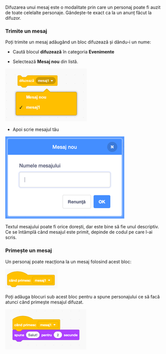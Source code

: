 Difuzarea unui mesaj este o modalitate prin care un personaj poate fi auzit de toate celelalte personaje. Gândește-te exact ca la un anunț făcut la difuzor.

### Trimite un mesaj

Poți trimite un mesaj adăugând un bloc difuzează și dându-i un nume:

+ Caută blocul **difuzează** în categoria **Evenimente**

+ Selectează **Mesaj nou** din listă.

![lista din blocul de difuzare](images/broadcast-block.png)

+ Apoi scrie mesajul tău

![Crearea unei transmisiuni](images/new-broadcast.png)

Textul mesajului poate fi orice dorești, dar este bine să fie unul descriptiv. Ce se întâmplă când mesajul este primit, depinde de codul pe care l-ai scris.

### Primește un mesaj

Un personaj poate reacționa la un mesaj folosind acest bloc:

![Receptionarea unei transmisiuni](images/receive-a-broadcast.png)

Poți adăuga blocuri sub acest bloc pentru a spune personajului ce să facă atunci când primește mesajul difuzat.

![Exemplu de transmisiune](images/receive-example.png)